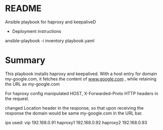 # README #

Ansible playbook for haproxy and keepaliveD


* Deployment instructions

ansible-playbook -i inventory playbook.yaml

Summary
=======

This playbook installs haproxy and keepalived. With a host entry for domain my-google.com, it fetches the content of www.google.com , while retaining the URL as my-google.com 

For haproxy config manipulated HOST, X-Forwarded-Proto HTTP headers in the request. 

changed Location header in the response, so that upon receiving the response  the domain would be same my-google.com  in the URL bar.

ips used: 
vip      192.168.0.91
haproxy1 192.168.0.92
haproxy2 192.168.0.93

